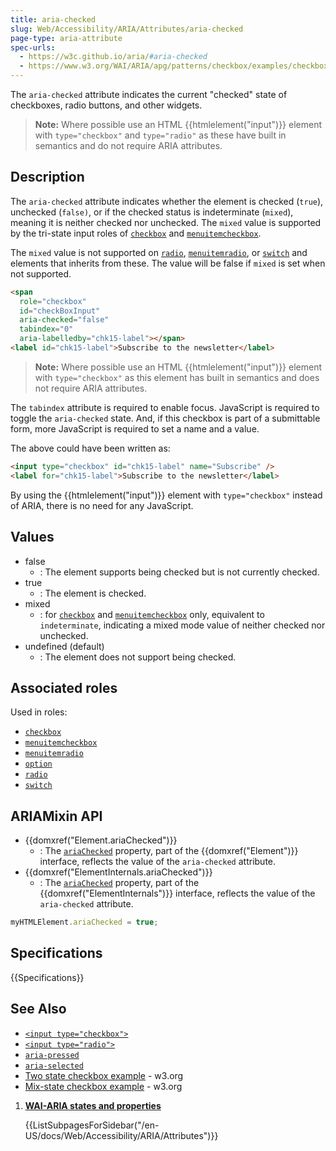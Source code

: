 ```yaml
---
title: aria-checked
slug: Web/Accessibility/ARIA/Attributes/aria-checked
page-type: aria-attribute
spec-urls:
  - https://w3c.github.io/aria/#aria-checked
  - https://www.w3.org/WAI/ARIA/apg/patterns/checkbox/examples/checkbox/
---
```


The `aria-checked` attribute indicates the current "checked" state of checkboxes, radio buttons, and other widgets.

> **Note:** Where possible use an HTML {{htmlelement("input")}} element with `type="checkbox"` and `type="radio"` as these have built in semantics and do not require ARIA attributes.

## Description

The `aria-checked` attribute indicates whether the element is checked (`true`), unchecked (`false)`, or if the checked status is indeterminate (`mixed`), meaning it is neither checked nor unchecked. The `mixed` value is supported by the tri-state input roles of [`checkbox`](/en-US/docs/Web/Accessibility/ARIA/Roles/checkbox_role) and [`menuitemcheckbox`](/en-US/docs/Web/Accessibility/ARIA/Roles/menuitemcheckbox_role).

The `mixed` value is not supported on [`radio`](/en-US/docs/Web/Accessibility/ARIA/Roles/radio_role), [`menuitemradio`](/en-US/docs/Web/Accessibility/ARIA/Roles/menuitemradio_role), or [`switch`](/en-US/docs/Web/Accessibility/ARIA/Roles/switch_role) and elements that inherits from these. The value will be false if `mixed` is set when not supported.

```html
<span
  role="checkbox"
  id="checkBoxInput"
  aria-checked="false"
  tabindex="0"
  aria-labelledby="chk15-label"></span>
<label id="chk15-label">Subscribe to the newsletter</label>
```

> **Note:** Where possible use an HTML {{htmlelement("input")}} element with `type="checkbox"` as this element has built in semantics and does not require ARIA attributes.

The `tabindex` attribute is required to enable focus. JavaScript is required to toggle the `aria-checked` state. And, if this checkbox is part of a submittable form, more JavaScript is required to set a name and a value.

The above could have been written as:

```html
<input type="checkbox" id="chk15-label" name="Subscribe" />
<label for="chk15-label">Subscribe to the newsletter</label>
```

By using the {{htmlelement("input")}} element with `type="checkbox"` instead of ARIA, there is no need for any JavaScript.

## Values

- false
  - : The element supports being checked but is not currently checked.
- true
  - : The element is checked.
- mixed
  - : for [`checkbox`](/en-US/docs/Web/Accessibility/ARIA/Roles/checkbox_role) and [`menuitemcheckbox`](/en-US/docs/Web/Accessibility/ARIA/Roles/menuitemcheckbox_role) only, equivalent to `indeterminate`, indicating a mixed mode value of neither checked nor unchecked.
- undefined (default)
  - : The element does not support being checked.

## Associated roles

Used in roles:

- [`checkbox`](/en-US/docs/Web/Accessibility/ARIA/Roles/checkbox_role)
- [`menuitemcheckbox`](/en-US/docs/Web/Accessibility/ARIA/Roles/menuitemcheckbox_role)
- [`menuitemradio`](/en-US/docs/Web/Accessibility/ARIA/Roles/menuitemradio_role)
- [`option`](/en-US/docs/Web/Accessibility/ARIA/Roles/option_role)
- [`radio`](/en-US/docs/Web/Accessibility/ARIA/Roles/radio_role)
- [`switch`](/en-US/docs/Web/Accessibility/ARIA/Roles/switch_role)

## ARIAMixin API

- {{domxref("Element.ariaChecked")}}
  - : The [`ariaChecked`](/en-US/docs/Web/API/Element/ariaChecked) property, part of the {{domxref("Element")}} interface, reflects the value of the `aria-checked` attribute.
- {{domxref("ElementInternals.ariaChecked")}}
  - : The [`ariaChecked`](/en-US/docs/Web/API/ElementInternals/ariaChecked) property, part of the {{domxref("ElementInternals")}} interface, reflects the value of the `aria-checked` attribute.

```js
myHTMLElement.ariaChecked = true;
```

## Specifications

{{Specifications}}

## See Also

- [`<input type="checkbox">`](/en-US/docs/Web/HTML/Element/input/checkbox)
- [`<input type="radio">`](/en-US/docs/Web/HTML/Element/input/radio)
- [`aria-pressed`](/en-US/docs/Web/Accessibility/ARIA/Attributes/aria-pressed)
- [`aria-selected`](/en-US/docs/Web/Accessibility/ARIA/Attributes/aria-selected)
- [Two state checkbox example](https://www.w3.org/WAI/ARIA/apg/example-index/checkbox/checkbox.html) - w3.org
- [Mix-state checkbox example](https://www.w3.org/WAI/ARIA/apg/example-index/checkbox/checkbox-mixed.html) - w3.org

<section id="Quick_links">

1. [**WAI-ARIA states and properties**](/en-US/docs/Web/Accessibility/ARIA/Attributes)

   {{ListSubpagesForSidebar("/en-US/docs/Web/Accessibility/ARIA/Attributes")}}

</section>
